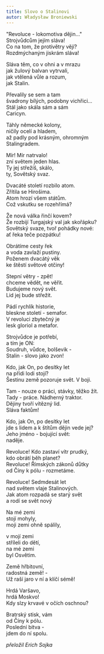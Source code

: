 ```yaml
---
title: Slovo o Stalinovi
autor: Władysław Broniewski
---
```

"Revoluce - lokomotiva dějin..."  
Strojvůdcům jejím sláva!    
Co na tom, že protivětry vějí?   
Rozdmýchaným jiskrám sláva!

Sláva těm, co v ohni a v mrazu   
jak žulový balvan vytrvali,  
jak vtělená vůle a rozum,   
jak Stalin.

Převalily se sem a tam    
švadrony bílých, podobny vichřici...   
Stál jako skála sám a sám     
Caricyn.

Táhly německé kolony,   
ničily ocelí a hladem,   
až padly pod krásným, ohromným   
Stalingradem.

Mír! Mír natrvalo!    
zní světem jeden hlas.    
Ty jej střežíš, skálo,  
ty, Sovětský svaz.

Dvacáté století rozbilo atom.   
Zřítila se Hirošima.    
Atom hrozí všem státům.  
Což vskutku se rozehřímá?

Že nová válka řinčí kovem?    
Že rozbijí Turgajský val jak skořápku?     
Sovětský svaze, tvoř pohádky nové:   
ať řeka teče pozpátku!

Obrátíme cesty řek     
a voda zavlaží pustiny.    
Poženem dvacátý věk    
ke štěstí světové otčiny!

Stepní větry - zpět!   
chceme vědět, ne věřit.  
Budujeme nový svět.  
Lid jej bude střežit.

Pádí rychlík historie,   
bleskne století - semafor.  
V revoluci zbytečný je   
lesk gloriol a metafor.

Strojvůdce je potřebí,    
a tím je ON:     
Soudruh, vůdce, bolševik -    
Stalin - slovo jako zvon!

Kdo, jak On, po desítky let   
na přídi lodi stojí?   
Šestinu země pozoruje svět.
V boji.

Tam - nouze o práci, stávky, těžko žít.  
Tady - práce. Nádherný traktor.   
Dějiny tvoří vítězný lid.   
Sláva faktům!

Kdo, jak On, po desítky let    
jde s lidem a k štítům dějin vede jej?    
Jeho jméno - bojující svět:   
naděje.

Revoluce! Kdo zastaví vítr prudký,    
kdo obrátí běh planet?      
Revoluce! Římských zákonů důtky   
od Číny k pólu - rozmetáme.

Revoluce! Sedmdesát let    
nad světem vlaje Stalinových.   
Jak atom rozpadá se starý svět   
a rodí se svět nový

Na mé zemi       
stojí mohyly,    
moji zemi ohně spálily,

v mojí zemi    
stříleli do dětí,   
na mé zemi    
byl Osvětim.

Země hřbitovní,   
radostná země! -    
Už raší jaro v ní a klíčí sémě!

Hrdá Varšavo,    
hrdá Moskvo!   
Kdy slzy krvavé v očích oschnou?

Bratrský stisk, vám   
od Číny k pólu.   
Poslední bitva -  
jdem do ní spolu.


*přeložil Erich Sojka*